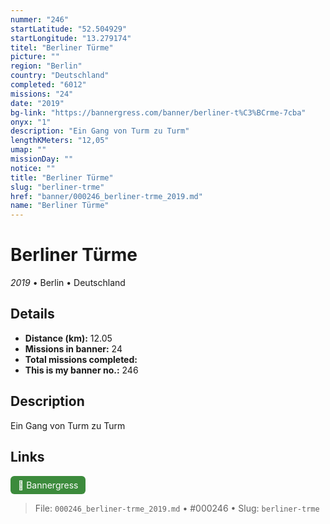 ```yaml
---
nummer: "246"
startLatitude: "52.504929"
startLongitude: "13.279174"
titel: "Berliner Türme"
picture: ""
region: "Berlin"
country: "Deutschland"
completed: "6012"
missions: "24"
date: "2019"
bg-link: "https://bannergress.com/banner/berliner-t%C3%BCrme-7cba"
onyx: "1"
description: "Ein Gang von Turm zu Turm"
lengthKMeters: "12,05"
umap: ""
missionDay: ""
notice: ""
title: "Berliner Türme"
slug: "berliner-trme"
href: "banner/000246_berliner-trme_2019.md"
name: "Berliner Türme"
---
```

# Berliner Türme

*2019* • Berlin • Deutschland





## Details
- **Distance (km):** 12.05
- **Missions in banner:** 24
- **Total missions completed:** 
- **This is my banner no.:** 246



## Description
Ein Gang von Turm zu Turm



## Links
<a href="https://bannergress.com/banner/berliner-t%C3%BCrme-7cba" target="_blank" style="display:inline-block;margin-right:8px;padding:6px 12px;background:#3c8b3c;color:#fff;text-decoration:none;border-radius:6px;">🔗 Bannergress</a>



> File: `000246_berliner-trme_2019.md` • #000246 • Slug: `berliner-trme`

